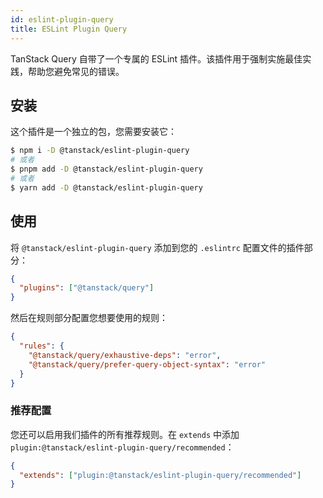 ```yaml
---
id: eslint-plugin-query
title: ESLint Plugin Query
---
```


TanStack Query 自带了一个专属的 ESLint 插件。该插件用于强制实施最佳实践，帮助您避免常见的错误。

## 安装

这个插件是一个独立的包，您需要安装它：

```bash
$ npm i -D @tanstack/eslint-plugin-query
# 或者
$ pnpm add -D @tanstack/eslint-plugin-query
# 或者
$ yarn add -D @tanstack/eslint-plugin-query
```

## 使用

将 `@tanstack/eslint-plugin-query` 添加到您的 `.eslintrc` 配置文件的插件部分：

```json
{
  "plugins": ["@tanstack/query"]
}
```

然后在规则部分配置您想要使用的规则：

```json
{
  "rules": {
    "@tanstack/query/exhaustive-deps": "error",
    "@tanstack/query/prefer-query-object-syntax": "error"
  }
}
```

### 推荐配置

您还可以启用我们插件的所有推荐规则。在 `extends` 中添加 `plugin:@tanstack/eslint-plugin-query/recommended`：

```json
{
  "extends": ["plugin:@tanstack/eslint-plugin-query/recommended"]
}
```
